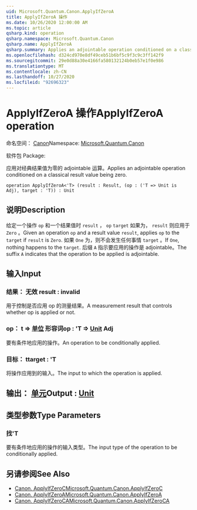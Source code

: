 ```yaml
---
uid: Microsoft.Quantum.Canon.ApplyIfZeroA
title: ApplyIfZeroA 操作
ms.date: 10/26/2020 12:00:00 AM
ms.topic: article
qsharp.kind: operation
qsharp.namespace: Microsoft.Quantum.Canon
qsharp.name: ApplyIfZeroA
qsharp.summary: Applies an adjointable operation conditioned on a classical result value being zero.
ms.openlocfilehash: d324cd970e8df49ceb51b6bf5c9f3c9c3ff142f9
ms.sourcegitcommit: 29e0d88a30e4166fa580132124b0eb57e1f0e986
ms.translationtype: MT
ms.contentlocale: zh-CN
ms.lasthandoff: 10/27/2020
ms.locfileid: "92696323"
---
```

# <a name="applyifzeroa-operation"></a><span data-ttu-id="0873e-102">ApplyIfZeroA 操作</span><span class="sxs-lookup"><span data-stu-id="0873e-102">ApplyIfZeroA operation</span></span>

<span data-ttu-id="0873e-103">命名空间： [Canon](xref:Microsoft.Quantum.Canon)</span><span class="sxs-lookup"><span data-stu-id="0873e-103">Namespace: [Microsoft.Quantum.Canon](xref:Microsoft.Quantum.Canon)</span></span>

<span data-ttu-id="0873e-104">软件包 [](https://nuget.org/packages/)</span><span class="sxs-lookup"><span data-stu-id="0873e-104">Package: [](https://nuget.org/packages/)</span></span>


<span data-ttu-id="0873e-105">应用对经典结果值为零的 adjointable 运算。</span><span class="sxs-lookup"><span data-stu-id="0873e-105">Applies an adjointable operation conditioned on a classical result value being zero.</span></span>

```qsharp
operation ApplyIfZeroA<'T> (result : Result, (op : ('T => Unit is Adj), target : 'T)) : Unit
```


## <a name="description"></a><span data-ttu-id="0873e-106">说明</span><span class="sxs-lookup"><span data-stu-id="0873e-106">Description</span></span>

<span data-ttu-id="0873e-107">给定一个操作 `op` 和一个结果值时 `result` ， `op` `target` 如果为， `result` 则应用于 `Zero` 。</span><span class="sxs-lookup"><span data-stu-id="0873e-107">Given an operation `op` and a result value `result`, applies `op` to the `target` if `result` is `Zero`.</span></span> <span data-ttu-id="0873e-108">如果 `One` 为，则不会发生任何事情 `target` 。</span><span class="sxs-lookup"><span data-stu-id="0873e-108">If `One`, nothing happens to the `target`.</span></span>
<span data-ttu-id="0873e-109">后缀 `A` 指示要应用的操作是 adjointable。</span><span class="sxs-lookup"><span data-stu-id="0873e-109">The suffix `A` indicates that the operation to be applied is adjointable.</span></span>

## <a name="input"></a><span data-ttu-id="0873e-110">输入</span><span class="sxs-lookup"><span data-stu-id="0873e-110">Input</span></span>

### <a name="result--__invalidresult__"></a><span data-ttu-id="0873e-111">结果： __无效 <Result>__</span><span class="sxs-lookup"><span data-stu-id="0873e-111">result : __invalid<Result>__</span></span>

<span data-ttu-id="0873e-112">用于控制是否应用 op 的测量结果。</span><span class="sxs-lookup"><span data-stu-id="0873e-112">A measurement result that controls whether op is applied or not.</span></span>


### <a name="op--t--unit-adj"></a><span data-ttu-id="0873e-113">op： t => [单位](xref:microsoft.quantum.lang-ref.unit) 形容词</span><span class="sxs-lookup"><span data-stu-id="0873e-113">op : 'T => [Unit](xref:microsoft.quantum.lang-ref.unit) Adj</span></span>

<span data-ttu-id="0873e-114">要有条件地应用的操作。</span><span class="sxs-lookup"><span data-stu-id="0873e-114">An operation to be conditionally applied.</span></span>


### <a name="target--t"></a><span data-ttu-id="0873e-115">目标： t</span><span class="sxs-lookup"><span data-stu-id="0873e-115">target : 'T</span></span>

<span data-ttu-id="0873e-116">将操作应用到的输入。</span><span class="sxs-lookup"><span data-stu-id="0873e-116">The input to which the operation is applied.</span></span>



## <a name="output--unit"></a><span data-ttu-id="0873e-117">输出： [单元](xref:microsoft.quantum.lang-ref.unit)</span><span class="sxs-lookup"><span data-stu-id="0873e-117">Output : [Unit](xref:microsoft.quantum.lang-ref.unit)</span></span>



## <a name="type-parameters"></a><span data-ttu-id="0873e-118">类型参数</span><span class="sxs-lookup"><span data-stu-id="0873e-118">Type Parameters</span></span>

### <a name="t"></a><span data-ttu-id="0873e-119">找</span><span class="sxs-lookup"><span data-stu-id="0873e-119">'T</span></span>

<span data-ttu-id="0873e-120">要有条件地应用的操作的输入类型。</span><span class="sxs-lookup"><span data-stu-id="0873e-120">The input type of the operation to be conditionally applied.</span></span>

## <a name="see-also"></a><span data-ttu-id="0873e-121">另请参阅</span><span class="sxs-lookup"><span data-stu-id="0873e-121">See Also</span></span>

- [<span data-ttu-id="0873e-122">Canon. ApplyIfZeroC</span><span class="sxs-lookup"><span data-stu-id="0873e-122">Microsoft.Quantum.Canon.ApplyIfZeroC</span></span>](xref:Microsoft.Quantum.Canon.ApplyIfZeroC)
- [<span data-ttu-id="0873e-123">Canon. ApplyIfZeroA</span><span class="sxs-lookup"><span data-stu-id="0873e-123">Microsoft.Quantum.Canon.ApplyIfZeroA</span></span>](xref:Microsoft.Quantum.Canon.ApplyIfZeroA)
- [<span data-ttu-id="0873e-124">Canon. ApplyIfZeroCA</span><span class="sxs-lookup"><span data-stu-id="0873e-124">Microsoft.Quantum.Canon.ApplyIfZeroCA</span></span>](xref:Microsoft.Quantum.Canon.ApplyIfZeroCA)